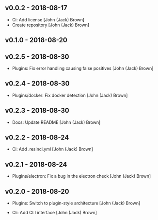 ## v0.0.2 - 2018-08-17

* Ci: Add license [John (Jack) Brown]
* Create repository [John (Jack) Brown]

## v0.1.0 - 2018-08-20

## v0.2.5 - 2018-08-30

* Plugins: Fix error handling causing false positives [John (Jack) Brown]

## v0.2.4 - 2018-08-30

* Plugins/docker: Fix docker detection [John (Jack) Brown]

## v0.2.3 - 2018-08-30

* Docs: Update README [John (Jack) Brown]

## v0.2.2 - 2018-08-24

* Ci: Add .resinci.yml [John (Jack) Brown]

## v0.2.1 - 2018-08-24

* Plugins/electron: Fix a bug in the electron check [John (Jack) Brown]

## v0.2.0 - 2018-08-20

* Plugins: Switch to plugin-style architecture [John (Jack) Brown]

* Cli: Add CLI interface [John (Jack) Brown]
